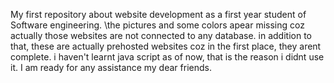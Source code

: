 My first repository about website development as a first year student of Software engineering. 
\the pictures and some colors apear missing coz actually those websites are not connected to any database.
in addition to that, these are actually prehosted websites coz in the first place, they arent complete.
i haven't learnt java script as of now, that is the reason i didnt use it.
I am ready for any assistance my dear friends.
